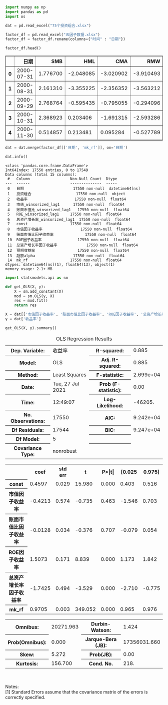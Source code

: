 ```python
import numpy as np
import pandas as pd
import os
```


```python
dat = pd.read_excel("75个投资组合.xlsx")
```


```python
factor_df = pd.read_excel("五因子数据.xlsx")
factor_df = factor_df.rename(columns={"时间" : "日期"})
```


```python
factor_df.head()
```




<div>
<style scoped>
    .dataframe tbody tr th:only-of-type {
        vertical-align: middle;
    }

    .dataframe tbody tr th {
        vertical-align: top;
    }
    
    .dataframe thead th {
        text-align: right;
    }
</style>
<table border="1" class="dataframe">
  <thead>
    <tr style="text-align: right;">
      <th></th>
      <th>日期</th>
      <th>SMB</th>
      <th>HML</th>
      <th>CMA</th>
      <th>RMW</th>
      <th>mk_rf</th>
    </tr>
  </thead>
  <tbody>
    <tr>
      <th>0</th>
      <td>2000-07-31</td>
      <td>1.776700</td>
      <td>-2.048085</td>
      <td>-3.020902</td>
      <td>-3.910493</td>
      <td>4.985</td>
    </tr>
    <tr>
      <th>1</th>
      <td>2000-08-31</td>
      <td>2.161310</td>
      <td>-3.355225</td>
      <td>-2.356352</td>
      <td>-3.563212</td>
      <td>0.555</td>
    </tr>
    <tr>
      <th>2</th>
      <td>2000-09-29</td>
      <td>2.768764</td>
      <td>-0.595435</td>
      <td>-0.795055</td>
      <td>-0.294096</td>
      <td>-3.895</td>
    </tr>
    <tr>
      <th>3</th>
      <td>2000-10-31</td>
      <td>2.368923</td>
      <td>0.203406</td>
      <td>-1.691315</td>
      <td>-2.593286</td>
      <td>3.545</td>
    </tr>
    <tr>
      <th>4</th>
      <td>2000-11-30</td>
      <td>0.514857</td>
      <td>0.213481</td>
      <td>0.095284</td>
      <td>-0.527789</td>
      <td>6.015</td>
    </tr>
  </tbody>
</table>
</div>




```python
dat = dat.merge(factor_df[['日期', 'mk_rf']], on='日期')
```


```python
dat.info()
```

    <class 'pandas.core.frame.DataFrame'>
    Int64Index: 17550 entries, 0 to 17549
    Data columns (total 15 columns):
     #   Column                  Non-Null Count  Dtype         
    ---  ------                  --------------  -----         
     0   日期                      17550 non-null  datetime64[ns]
     1   投资组合                    17550 non-null  object        
     2   收益率                     17550 non-null  float64       
     3   市值_winsorized_lag1      17550 non-null  float64       
     4   账面市值比_winsorized_lag1   17550 non-null  float64       
     5   ROE_winsorized_lag1     17550 non-null  float64       
     6   总资产增长率_winsorized_lag1  17550 non-null  float64       
     7   const                   17550 non-null  float64       
     8   市值因子收益率                 17550 non-null  float64       
     9   账面市值比因子收益率              17550 non-null  float64       
     10  ROE因子收益率                17550 non-null  float64       
     11  总资产增长率因子收益率             17550 non-null  float64       
     12  预期收益率                   17550 non-null  float64       
     13  超额alpha                 17550 non-null  float64       
     14  mk_rf                   17550 non-null  float64       
    dtypes: datetime64[ns](1), float64(13), object(1)
    memory usage: 2.1+ MB



```python
import statsmodels.api as sm

def get_OLS(X, y):
    X = sm.add_constant(X)
    mod = sm.OLS(y, X)
    res = mod.fit()
    return res
```


```python
X = dat[['市值因子收益率', '账面市值比因子收益率', 'ROE因子收益率', '总资产增长率因子收益率', 'mk_rf']]
y = dat['收益率']
```


```python
get_OLS(X, y).summary()
```




<table class="simpletable">
<caption>OLS Regression Results</caption>
<tr>
  <th>Dep. Variable:</th>           <td>收益率</td>       <th>  R-squared:         </th> <td>   0.885</td> 
</tr>
<tr>
  <th>Model:</th>                   <td>OLS</td>       <th>  Adj. R-squared:    </th> <td>   0.885</td> 
</tr>
<tr>
  <th>Method:</th>             <td>Least Squares</td>  <th>  F-statistic:       </th> <td>2.699e+04</td>
</tr>
<tr>
  <th>Date:</th>             <td>Tue, 27 Jul 2021</td> <th>  Prob (F-statistic):</th>  <td>  0.00</td>  
</tr>
<tr>
  <th>Time:</th>                 <td>12:49:07</td>     <th>  Log-Likelihood:    </th> <td> -46205.</td> 
</tr>
<tr>
  <th>No. Observations:</th>      <td> 17550</td>      <th>  AIC:               </th> <td>9.242e+04</td>
</tr>
<tr>
  <th>Df Residuals:</th>          <td> 17544</td>      <th>  BIC:               </th> <td>9.247e+04</td>
</tr>
<tr>
  <th>Df Model:</th>              <td>     5</td>      <th>                     </th>     <td> </td>    
</tr>
<tr>
  <th>Covariance Type:</th>      <td>nonrobust</td>    <th>                     </th>     <td> </td>    
</tr>
</table>
<table class="simpletable">
<tr>
       <td></td>          <th>coef</th>     <th>std err</th>      <th>t</th>      <th>P>|t|</th>  <th>[0.025</th>    <th>0.975]</th>  
</tr>
<tr>
  <th>const</th>       <td>    0.4597</td> <td>    0.029</td> <td>   15.980</td> <td> 0.000</td> <td>    0.403</td> <td>    0.516</td>
</tr>
<tr>
  <th>市值因子收益率</th>     <td>   -0.4213</td> <td>    0.574</td> <td>   -0.735</td> <td> 0.463</td> <td>   -1.546</td> <td>    0.703</td>
</tr>
<tr>
  <th>账面市值比因子收益率</th>  <td>   -0.0128</td> <td>    0.034</td> <td>   -0.376</td> <td> 0.707</td> <td>   -0.079</td> <td>    0.054</td>
</tr>
<tr>
  <th>ROE因子收益率</th>    <td>    1.5073</td> <td>    0.171</td> <td>    8.839</td> <td> 0.000</td> <td>    1.173</td> <td>    1.842</td>
</tr>
<tr>
  <th>总资产增长率因子收益率</th> <td>   -1.7425</td> <td>    0.494</td> <td>   -3.529</td> <td> 0.000</td> <td>   -2.710</td> <td>   -0.775</td>
</tr>
<tr>
  <th>mk_rf</th>       <td>    0.9705</td> <td>    0.003</td> <td>  349.052</td> <td> 0.000</td> <td>    0.965</td> <td>    0.976</td>
</tr>
</table>
<table class="simpletable">
<tr>
  <th>Omnibus:</th>       <td>20271.963</td> <th>  Durbin-Watson:     </th>   <td>   1.424</td>  
</tr>
<tr>
  <th>Prob(Omnibus):</th>  <td> 0.000</td>   <th>  Jarque-Bera (JB):  </th> <td>17356031.660</td>
</tr>
<tr>
  <th>Skew:</th>           <td> 5.272</td>   <th>  Prob(JB):          </th>   <td>    0.00</td>  
</tr>
<tr>
  <th>Kurtosis:</th>       <td>156.700</td>  <th>  Cond. No.          </th>   <td>    218.</td>  
</tr>
</table><br/><br/>Notes:<br/>[1] Standard Errors assume that the covariance matrix of the errors is correctly specified.




```python

```
